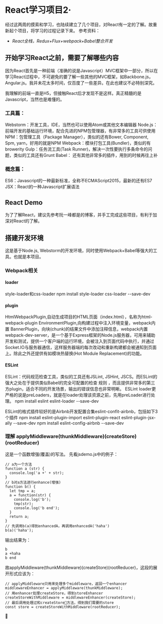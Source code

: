 # React学习项目2·
经过这两周的摸索和学习，也陆续建立了几个项目，对React有一定的了解。故重新起个项目，将学习的过程记录下来。
参考资料：
* *React全栈，Redux+Flux+webpack+Babel整合开发*

## 开始学习React之前，需要了解哪些内容
因为React首先是一种前端（准确的说是Javascript）MVC框架中一部分，所以在学习React过程中，不可避免的要了解一些其他的MVC框架，如Backbone.js，Angular.js。我并未花太多时间，仅百度了一些差异。在此也建议不必特别深究。

我理解的前端一直是H5，但接触React后才发现不是这样。真正精髓的是Javascript，当然也是难懂的。

### 工具篇：
Webstorm：开发工具，IDE，当然也可以使用Atom或其他文本编辑器
Node.js：前端开发的基础运行环境，配合先进的NPM包管理器，有非常多的工具可供使用
NPM：包管理工具（Package Manager），类似的还有Bower, Component, Spm, yarn，好用的就是NPM
Webpack：模块打包工具(Bundler)，类似的有browerity
Gulp：任务流工具(Task Runner)，解决一次性要执行多条命令的问题，类似的工具还有Grunt
Babel：
还有其他非常多的插件，用到的时候再往上补

### 概念篇：
ES6：Javascript的一种最新标准，全称不ECMAScript2015，最新的还有ES7
JSX：React的一种Javascript扩展语法

## React Demo
为了了解React，建议先参考阮一峰都是的博客，并手工完成这些项目，有利于加深对React的了解。

## 搭建开发环境
这是基于Node.js, Webstorm的开发环境，同时使用Webpack+Babel等强大的工具。也就是本项目。

### Webpack相关
#### loader
style-loader和css-loader
npm install style-loader css-loader --save-dev

#### plugin
HtmlWebpackPlugin,自动生成项目的HTML页面（index.html），名称为html-webpack-plugin
EnvironmentPlugin,向构建过程中注入环境变量，webpack内置
BannerPlugin，向块(chunk)的结果文件中添加注释信息，webpack内置
webpack-dev-server，是一个基于Express框架的Node.js服务器，可用来辅助开发和测试，提供一个客户端的运行环境，会被注入到页面代码中执行，并通过Socket.IO与服务器通信，这样服务器端的每次改动和重新构建都会被通知到页面上。除此之外还提供有如模块热替换(Hot Module Replacement)的功能。
#### ESLint
ESLint：代码规范检查工具，类似的工具还有JSLint, JSHint, JSCS。而ESLint的强大之处在于提供类似Babel的完全可配置的检查 规则 ，而且提供非常多的第三方plugin，适合不同的开发场景，输出的错误信息也非常明晰。
ESLint loader更严格的说是preLoaders，就是在loader处理该资源之前，先用preLoader进行处理。
npm install eslint eslint-loader --save-dev

ESLint的格式插件较好的是Airbnb开发配置合集eslint-confit-airbnb，包括如下3个插件
npm install eslint-plugin-import eslint-plugin-react eslint-plugin-jsx-ally --save-dev
npm install eslint-config-airbnb --save-dev
### 理解 applyMiddleware(thunkMiddleware)(createStore)(rootReducer)
这是一个函数增强(覆盖)的写法。
先看jsdemo.js中的例子：
```
// a为一个方法
function a (str) {
  console.log('a +' + str);
}
// b对a方法进行enhance(增强)
function b() {
  let tmp = a;
  a = function(str) {
    console.log('b');
    tmp(str);
    console.log('b end');
  }
  return a;
}
// 先调用b(a)得到enhancedA，再调用enhancedA('haha')
b(a)('haha');
```
输出结果为：
```
b
a +haha
b end
```
故applyMiddleware(thunkMiddleware)(createStore)(rootReducer)，这段的展开形式应该为：
```
// applyMiddleware只用来处理多个middleware，返回一个enhancer
middlewareEnhancer = applyMiddleware(thunkMiddleware);
// 用enhancer处理createStore，得到storeEnhancer
createStoreWithMiddleware = middlewareEnhancer(createStore);
// 最后调用处理过和createStore方法，得到我们需要的store
const store = createStoreWithMiddleware(rootReducer);
```





